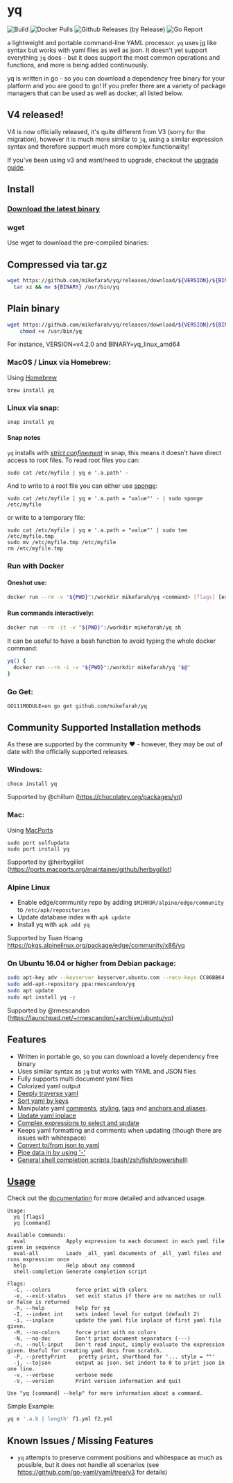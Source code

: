 # yq

![Build](https://github.com/mikefarah/yq/workflows/Build/badge.svg)  ![Docker Pulls](https://img.shields.io/docker/pulls/mikefarah/yq.svg) ![Github Releases (by Release)](https://img.shields.io/github/downloads/mikefarah/yq/total.svg) ![Go Report](https://goreportcard.com/badge/github.com/mikefarah/yq)


a lightweight and portable command-line YAML processor. `yq` uses [jq](https://github.com/stedolan/jq) like syntax but works with yaml files as well as json. It doesn't yet support everything `jq` does - but it does support the most common operations and functions, and more is being added continuously.

yq is written in go - so you can download a dependency free binary for your platform and you are good to go! If you prefer there are a variety of package managers that can be used as well as docker, all listed below.

## V4 released!
V4 is now officially released, it's quite different from V3 (sorry for the migration), however it is much more similar to ```jq```, using a similar expression syntax and therefore support much more complex functionality! 

If you've been using v3 and want/need to upgrade, checkout the [upgrade guide](https://mikefarah.gitbook.io/yq/v/v4.x/upgrading-from-v3).

## Install

### [Download the latest binary](https://github.com/mikefarah/yq/releases/latest)

### wget
Use wget to download the pre-compiled binaries:

## Compressed via tar.gz
```bash
wget https://github.com/mikefarah/yq/releases/download/${VERSION}/${BINARY}.tar.gz -O - |\
  tar xz && mv ${BINARY} /usr/bin/yq
```

## Plain binary

```bash
wget https://github.com/mikefarah/yq/releases/download/${VERSION}/${BINARY} -O /usr/bin/yq &&\
    chmod +x /usr/bin/yq
```

For instance, VERSION=v4.2.0 and BINARY=yq_linux_amd64

### MacOS / Linux via Homebrew:
Using [Homebrew](https://brew.sh/)
```
brew install yq
```

### Linux via snap:
```
snap install yq
```

#### Snap notes
`yq` installs with [_strict confinement_](https://docs.snapcraft.io/snap-confinement/6233) in snap, this means it doesn't have direct access to root files. To read root files you can:

```
sudo cat /etc/myfile | yq e '.a.path' - 
```

And to write to a root file you can either use [sponge](https://linux.die.net/man/1/sponge):
```
sudo cat /etc/myfile | yq e '.a.path = "value"' - | sudo sponge /etc/myfile
```
or write to a temporary file:
```
sudo cat /etc/myfile | yq e '.a.path = "value"' | sudo tee /etc/myfile.tmp
sudo mv /etc/myfile.tmp /etc/myfile
rm /etc/myfile.tmp
```

### Run with Docker

#### Oneshot use:

```bash
docker run --rm -v "${PWD}":/workdir mikefarah/yq <command> [flags] [expression ]FILE...
```

#### Run commands interactively:

```bash
docker run --rm -it -v "${PWD}":/workdir mikefarah/yq sh
```

It can be useful to have a bash function to avoid typing the whole docker command:

```bash
yq() {
  docker run --rm -i -v "${PWD}":/workdir mikefarah/yq "$@"
}
```

### Go Get:
```
GO111MODULE=on go get github.com/mikefarah/yq
```

## Community Supported Installation methods
As these are supported by the community :heart: - however, they may be out of date with the officially supported releases.


### Windows:
```
choco install yq
```
Supported by @chillum (https://chocolatey.org/packages/yq)

### Mac:
Using [MacPorts](https://www.macports.org/)
```
sudo port selfupdate
sudo port install yq
```
Supported by @herbygillot (https://ports.macports.org/maintainer/github/herbygillot)

### Alpine Linux
- Enable edge/community repo by adding ```$MIRROR/alpine/edge/community``` to ```/etc/apk/repositories```
- Update database index with ```apk update```
- Install yq with ```apk add yq```

Supported by Tuan Hoang
https://pkgs.alpinelinux.org/package/edge/community/x86/yq


### On Ubuntu 16.04 or higher from Debian package:
```sh
sudo apt-key adv --keyserver keyserver.ubuntu.com --recv-keys CC86BB64
sudo add-apt-repository ppa:rmescandon/yq
sudo apt update
sudo apt install yq -y
```
Supported by @rmescandon (https://launchpad.net/~rmescandon/+archive/ubuntu/yq)

## Features
- Written in portable go, so you can download a lovely dependency free binary
- Uses similar syntax as `jq` but works with YAML and JSON files
- Fully supports multi document yaml files
- Colorized yaml output
- [Deeply traverse yaml](https://mikefarah.gitbook.io/yq/v/v4.x/traverse)
- [Sort yaml by keys](https://mikefarah.gitbook.io/yq/v/v4.x/sort-keys)
- Manipulate yaml [comments](https://mikefarah.gitbook.io/yq/comment-operators), [styling](https://mikefarah.gitbook.io/yq/style), [tags](https://mikefarah.gitbook.io/yq/tag) and [anchors and aliases](https://mikefarah.gitbook.io/yq/anchor-and-alias-operators).
- [Update yaml inplace](https://mikefarah.gitbook.io/yq/v/v4.x/commands/evaluate#flags)
- [Complex expressions to select and update](https://mikefarah.gitbook.io/yq/v/v4.x/select#select-and-update-matching-values-in-map)
- Keeps yaml formatting and comments when updating (though there are issues with whitespace)
- [Convert to/from json to yaml](https://mikefarah.gitbook.io/yq/v/v4.x/usage/convert)
- [Pipe data in by using '-'](https://mikefarah.gitbook.io/yq/v/v4.x/commands/evaluate)
- [General shell completion scripts (bash/zsh/fish/powershell)](https://mikefarah.gitbook.io/yq/v/v4.x/commands/shell-completion)

## [Usage](https://mikefarah.gitbook.io/yq/)

Check out the [documentation](https://mikefarah.gitbook.io/yq/) for more detailed and advanced usage.

```
Usage:
  yq [flags]
  yq [command]

Available Commands:
  eval             Apply expression to each document in each yaml file given in sequence
  eval-all         Loads _all_ yaml documents of _all_ yaml files and runs expression once
  help             Help about any command
  shell-completion Generate completion script

Flags:
  -C, --colors        force print with colors
  -e, --exit-status   set exit status if there are no matches or null or false is returned
  -h, --help          help for yq
  -I, --indent int    sets indent level for output (default 2)
  -i, --inplace       update the yaml file inplace of first yaml file given.
  -M, --no-colors     force print with no colors
  -N, --no-doc        Don't print document separators (---)
  -n, --null-input    Don't read input, simply evaluate the expression given. Useful for creating yaml docs from scratch.
  -P, --prettyPrint    pretty print, shorthand for '... style = ""' 
  -j, --tojson        output as json. Set indent to 0 to print json in one line.
  -v, --verbose       verbose mode
  -V, --version       Print version information and quit

Use "yq [command] --help" for more information about a command.
```

Simple Example:

```bash
yq e '.a.b | length' f1.yml f2.yml 
```

## Known Issues / Missing Features
- `yq` attempts to preserve comment positions and whitespace as much as possible, but it does not handle all scenarios (see https://github.com/go-yaml/yaml/tree/v3 for details)

